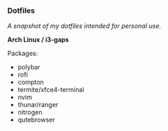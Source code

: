 <h3>Dotfiles</h3>

<p><i>A snapshot of my dotfiles intended for personal use.</i></p>

<b>Arch Linux / i3-gaps</b>

Packages:</p>

<ul>
  
  <li>polybar</li>
  <li>rofi</li>
  <li>compton</li>
  <li>termite/xfce4-terminal</li>
  <li>nvim</li>
  <li>thunar/ranger</li>
  <li>nitrogen</li>
  <li>qutebrowser</li>
</ul>
  
  
